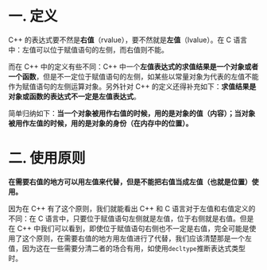 # 一. 定义

C++ 的表达式要不然是**右值**（rvalue），要不然就是**左值**（lvalue）。在 C 语言中：左值可以位于赋值语句的左侧，而右值则不能。

而在 C++ 中的定义有些不同：C++ 中一个**左值表达式的求值结果是一个对象或者一个函数**，但是不一定位于赋值语句的左侧，如某些以常量对象为代表的左值不能作为赋值语句的左侧运算对象。另外针对 C++ 的定义还得补充如下：**求值结果是对象或函数的表达式不一定是左值表达式**。

简单归纳如下：**当一个对象被用作右值的时候，用的是对象的值（内容）；当对象被用作左值的时候，用的是对象的身份（在内存中的位置）。**



# 二. 使用原则

**在需要右值的地方可以用左值来代替，但是不能把右值当成左值（也就是位置）使用。**

因为在 C++ 有了这个原则，我们就能看出 C++ 和 C 语言对于左值和右值定义的不同：在 C 语言中，只要位于赋值语句左侧就是左值，位于右侧就是右值。但是在 C++ 中我们可以看到，即使位于赋值语句右侧也不一定是右值，完全可能是使用了这个原则，在需要右值的地方用左值进行了代替，我们应该清楚那是一个左值，因为这在一些需要分清二者的场合有用，如使用`decltype`推断表达式类型时。